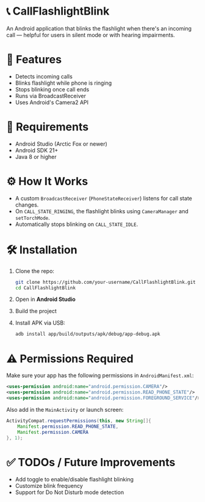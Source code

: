 # 📞 CallFlashlightBlink

An Android application that blinks the flashlight when there's an incoming call — helpful for users in silent mode or with hearing impairments.

# 🚀 Features

- Detects incoming calls
- Blinks flashlight while phone is ringing
- Stops blinking once call ends
- Runs via BroadcastReceiver
- Uses Android's Camera2 API


# 🔧 Requirements

- Android Studio (Arctic Fox or newer)
- Android SDK 21+
- Java 8 or higher

# ⚙️ How It Works

- A custom `BroadcastReceiver` (`PhoneStateReceiver`) listens for call state changes.
- On `CALL_STATE_RINGING`, the flashlight blinks using `CameraManager` and `setTorchMode`.
- Automatically stops blinking on `CALL_STATE_IDLE`.

# 🛠️ Installation

1. Clone the repo:
   ```bash
   git clone https://github.com/your-username/CallFlashlightBlink.git
   cd CallFlashlightBlink
   ```

2. Open in **Android Studio**

3. Build the project

4. Install APK via USB:
   ```bash
   adb install app/build/outputs/apk/debug/app-debug.apk
   ```

# ⚠️ Permissions Required

Make sure your app has the following permissions in `AndroidManifest.xml`:

```xml
<uses-permission android:name="android.permission.CAMERA"/>
<uses-permission android:name="android.permission.READ_PHONE_STATE"/>
<uses-permission android:name="android.permission.FOREGROUND_SERVICE"/>
```

Also add in the `MainActivity` or launch screen:

```java
ActivityCompat.requestPermissions(this, new String[]{
    Manifest.permission.READ_PHONE_STATE,
    Manifest.permission.CAMERA
}, 1);
```

# ✅ TODOs / Future Improvements

- Add toggle to enable/disable flashlight blinking
- Customize blink frequency
- Support for Do Not Disturb mode detection